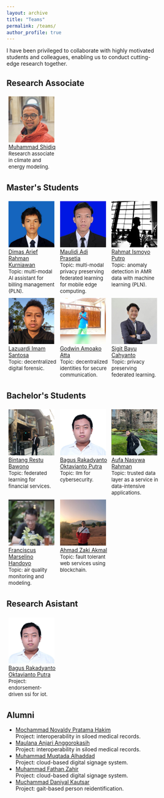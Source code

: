 ```yaml
---
layout: archive
title: "Teams"
permalink: /teams/
author_profile: true
---
```


<style> * { box-sizing: border-box; } .img-container { float: left; width: 33.33%; padding: 5px; } .clearfix::after { content: ""; clear: both; display: table; }
    
</style>

I have been privileged to collaborate with highly motivated students and colleagues, enabling us to conduct cutting-edge research together.

Research Associate
------------------
<div class="clearfix">
    <div class="img-container">
        <img src="../images/teams/shidiq.jpg" style="width:120px;height:120px"> <br>
        <a href="https://www.linkedin.com/in/shidiq-muhammad-72972140/" target="_blank">Muhammad Shidiq</a> <br>
        <font size="2">Research associate in climate and energy modeling.</font>
    </div>
</div>

Master's Students
-----------------
<div class="clearfix">
    <div class="img-container">
        <img src="../images/teams/dimas.jpeg" style="width:120px;height:120px"> <br>
        <a href="#" target="_blank">Dimas Arief Rahman Kurniawan</a> <br>
        <font size="2">Topic: multi-modal AI assistant for billing management (PLN).</font>
    </div>
    <div class="img-container">
        <img src="../images/teams/maulidi.jpeg" style="width:120px;height:120px"> <br>
        <a href="https://id.linkedin.com/in/maulidi-adi" target="_blank">Maulidi Adi Prasetia</a> <br>
        <font size="2">Topic: multi-modal privacy preserving federated learning for mobile edge computing.</font>
    </div>
    <div class="img-container">
        <img src="../images/teams/rahmat.jpeg" style="width:120px;height:120px"> <br>
        <a href="#" target="_blank">Rahmat Ismoyo Putro</a> <br>
        <font size="2">Topic: anomaly detection in AMR data with machine learning (PLN).</font>
    </div>
</div>
<div class="clearfix">
    <div class="img-container">
        <img src="../images/teams/lazuardi.jpeg" style="width:120px;height:120px"> <br>
        <a href="https://id.linkedin.com/in/lazuardi-imam-santosa-872071296" target="_blank">Lazuardi Imam Santosa</a> <br>
        <font size="2">Topic: decentralized digital forensic.</font>
    </div>
    <div class="img-container">
        <img src="../images/teams/godwin.jpeg" style="width:120px;height:120px"> <br>
        <a href="https://gh.linkedin.com/in/godwin-amoako-atta-a0083699" target="_blank">Godwin Amoako Atta</a> <br>
        <font size="2">Topic: decentralized identities for secure communication.</font>
    </div>
    <div class="img-container">
        <img src="../images/teams/sigit.jpeg" style="width:120px;height:120px"> <br>
        <a href="https://id.linkedin.com/in/sigit-bayu-cahyanto" target="_blank">Sigit Bayu Cahyanto</a> <br>
        <font size="2">Topic: privacy preserving federated learning.</font>
    </div>
</div>

Bachelor's Students
-------------------
<div class="clearfix">
    <div class="img-container">
        <img src="../images/teams/bintang.png" style="width:120px;height:120px"> <br>
        <a href="https://www.linkedin.com/in/bintangrestubawono/" target="_blank">Bintang Restu Bawono</a> <br>
        <font size="2">Topic: federated learning for financial services.</font>
    </div>
    <div class="img-container">
        <img src="../images/teams/raka.jpeg" style="width:120px;height:120px"> <br>
        <a href="https://id.linkedin.com/in/bagus-rakadyanto-oktavianto-putra-0b0839221" target="_blank">Bagus Rakadyanto Oktavianto Putra</a> <br>
        <font size="2">Topic: llm for cybersecurity.</font>
    </div>
    <div class="img-container">
        <img src="../images/teams/aufa.jpeg" style="width:120px;height:120px"> <br>
        <a href="https://id.linkedin.com/in/aufarahman" target="_blank">Aufa Nasywa Rahman</a> <br>
        <font size="2">Topic: trusted data layer as a service in data-intensive applications.</font>
    </div>
</div>
<div class="clearfix">
    <div class="img-container">
        <img src="../images/teams/marsel.jpeg" style="width:120px;height:120px"> <br>
        <a href="https://id.linkedin.com/in/franciscus-marselino-handoyo-790822220" target="_blank">Franciscus Marselino Handoyo</a> <br>
        <font size="2">Topic: air quality monitoring and modeling.</font>
    </div>
    <div class="img-container">
        <img src="../images/teams/zaki.jpeg" style="width:120px;height:120px"> <br>
        <a href="https://id.linkedin.com/in/ahmad-zaki-akmal" target="_blank">Ahmad Zaki Akmal</a> <br>
        <font size="2">Topic: fault tolerant web services using blockchain.</font>
    </div>
</div>

Research Asistant
-----------------
<div class="clearfix">
    <div class="img-container">
    <img src="../images/teams/raka.jpeg" style="width:120px;height:120px"> <br>
    <a href="https://id.linkedin.com/in/bagus-rakadyanto-oktavianto-putra-0b0839221" target="_blank">Bagus Rakadyanto Oktavianto Putra</a> <br>
    <font size="2">Project: endorsement-driven ssi for iot.</font>
    </div>
</div>

Alumni
-----------------
- [Mochammad Novaldy Pratama Hakim](https://www.linkedin.com/in/muhammadfathanzahir/) <br> 
Project: interoperability in siloed medical records.
- [Maulana Anjari Anggorokasih](https://www.linkedin.com/in/maulana-anjari-anggorokasih/)<br>
Project: interoperability in siloed medical records.
- [Muhammad Muqtada Alhaddad](https://www.linkedin.com/in/muhammad-muqtada-alhaddad-b02b44195/)<br>
Project: cloud-based digital signage system.
- [Muhammad Fathan Zahir](https://www.linkedin.com/in/muhammadfathanzahir/)<br>
Project: cloud-based digital signage system.
- [Muchammad Daniyal Kautsar](https://www.linkedin.com/in/mdaniyalk/)<br>
Project: gait-based person reidentification.